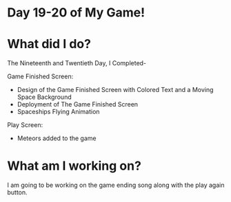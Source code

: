 # Day 19-20 of My Game!

# What did I do?

The Nineteenth and Twentieth Day, I Completed-

Game Finished Screen:

* Design of the Game Finished Screen with Colored Text and a Moving Space Background
* Deployment of The Game Finished Screen 
* Spaceships Flying Animation

Play Screen: 

* Meteors added to the game

# What am I working on? 

I am going to be working on the game ending song along with the play again button. 
